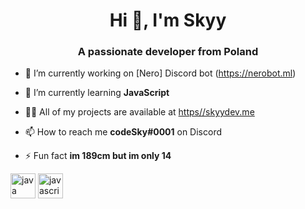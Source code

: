 <h1 align="center">Hi 👋, I'm Skyy</h1>
<h3 align="center">A passionate developer from Poland</h3>

- 🔭 I’m currently working on [Nero] Discord bot (https://nerobot.ml)

- 🌱 I’m currently learning **JavaScript**

- 👨‍💻 All of my projects are available at [https//skyydev.me](https//skyydev.me)

- 📫 How to reach me **codeSky#0001** on Discord

- ⚡ Fun fact **im 189cm but im only 14**

<p align="left"><img src="https://devicons.github.io/devicon/devicon.git/icons/java/java-original-wordmark.svg" alt="java" width="40" height="40"/> <img src="https://devicons.github.io/devicon/devicon.git/icons/javascript/javascript-original.svg" alt="javascript" width="40" height="40"/></p>

